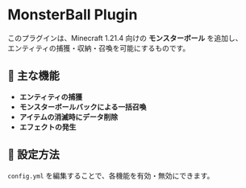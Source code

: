 # MonsterBall Plugin
このプラグインは、Minecraft 1.21.4 向けの **モンスターボール** を追加し、  
エンティティの捕獲・収納・召喚を可能にするものです。

## 📌 主な機能
- **エンティティの捕獲**
- **モンスターボールバックによる一括召喚**
- **アイテムの消滅時にデータ削除**
- **エフェクトの発生**

## 🔧 設定方法
`config.yml` を編集することで、各機能を有効・無効にできます。
